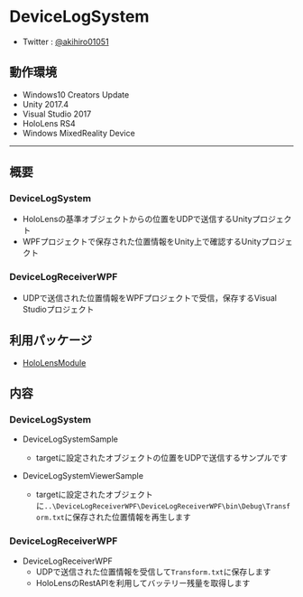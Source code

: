 # DeviceLogSystem
- Twitter : [@akihiro01051](https://twitter.com/akihiro01051)

## 動作環境
- Windows10 Creators Update
- Unity 2017.4
- Visual Studio 2017
- HoloLens RS4
- Windows MixedReality Device

----------

## 概要
### DeviceLogSystem
- HoloLensの基準オブジェクトからの位置をUDPで送信するUnityプロジェクト
- WPFプロジェクトで保存された位置情報をUnity上で確認するUnityプロジェクト

### DeviceLogReceiverWPF
- UDPで送信された位置情報をWPFプロジェクトで受信，保存するVisual Studioプロジェクト

## 利用パッケージ
- [HoloLensModule](https://github.com/akihiro0105/HoloLensModule)

## 内容
### DeviceLogSystem
- DeviceLogSystemSample
    + targetに設定されたオブジェクトの位置をUDPで送信するサンプルです

- DeviceLogSystemViewerSample
    + targetに設定されたオブジェクトに```..\DeviceLogReceiverWPF\DeviceLogReceiverWPF\bin\Debug\Transform.txt```に保存された位置情報を再生します

### DeviceLogReceiverWPF
- DeviceLogReceiverWPF
    + UDPで送信された位置情報を受信して```Transform.txt```に保存します
    + HoloLensのRestAPIを利用してバッテリー残量を取得します
